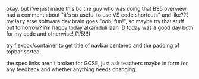 okay, but i've just made this bc the guy who was doing that BS5 overview had a comment about "it's so useful to use VS code shortcuts" and like???
my lazy arse software dev brain goes "ooh, fun!", so maybe try that stuff out tomorrow?
i'm happy today alxamdulillaah :D today was a good day both for my code and otherwise! (1/5!!!)

try flexbox/container to get title of navbar centered and the padding of topbar sorted.

the spec links aren't broken for GCSE, just ask teachers maybe in form for any feedback and whether anything needs changing.
